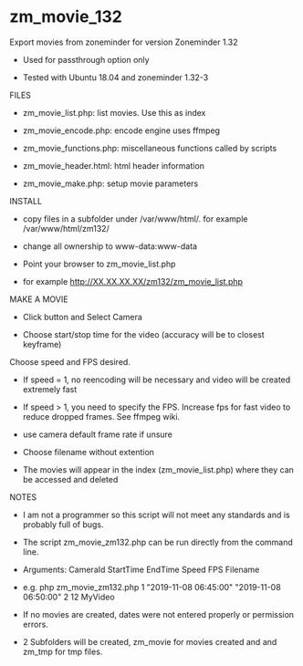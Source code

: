 # zm_movie_132
Export movies from zoneminder for version Zoneminder 1.32

- Used for passthrough option only

- Tested with Ubuntu 18.04 and zoneminder 1.32-3


FILES
- zm_movie_list.php: list movies. Use this as index

- zm_movie_encode.php: encode engine uses ffmpeg

- zm_movie_functions.php: miscellaneous functions called by scripts

- zm_movie_header.html: html header information

- zm_movie_make.php: setup movie parameters


INSTALL
- copy files in a subfolder under /var/www/html/. for example /var/www/html/zm132/

- change all ownership to www-data:www-data

- Point your browser to zm_movie_list.php

- for example http://XX.XX.XX.XX/zm132/zm_movie_list.php

MAKE A MOVIE
- Click button and Select Camera

- Choose start/stop time for the video (accuracy will be to closest keyframe)

Choose speed and FPS desired.

- If speed = 1, no reencoding will be necessary and video will be created extremely fast

- If speed > 1, you need to specify the FPS. Increase fps for fast video to reduce dropped frames. See ffmpeg wiki.

- use camera default frame rate if unsure

- Choose filename without extention

- The movies will appear in the index (zm_movie_list.php) where they can be accessed and deleted

NOTES
- I am not a programmer so this script will not meet any standards and is probably full of bugs. 

- The script zm_movie_zm132.php can be run directly from the command line.

- Arguments: CameraId StartTime EndTime Speed FPS Filename

- e.g. php zm_movie_zm132.php 1 "2019-11-08 06:45:00" "2019-11-08 06:50:00" 2 12 MyVideo

- If no movies are created, dates were not entered properly or permission errors.

- 2 Subfolders will be created, zm_movie for movies created and and zm_tmp for tmp files.
